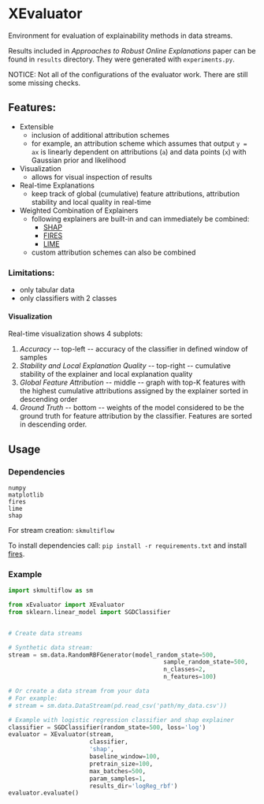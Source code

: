 # XEvaluator

Environment for evaluation of explainability methods in data streams.

Results included in *Approaches to Robust Online Explanations* paper can be found in `results` directory.
They were generated with `experiments.py`.

NOTICE: Not all of the configurations of the evaluator work. There are still some missing checks.

## Features:
- Extensible
    - inclusion of additional attribution schemes
    - for example, an attribution scheme which assumes that output `y = ax` is linearly dependent on attributions (`a`) and data points (`x`) with Gaussian prior and likelihood
- Visualization
    - allows for visual inspection of results
- Real-time Explanations
    - keep track of global (cumulative) feature attributions, attribution stability and local quality in real-time
- Weighted Combination of Explainers
    - following explainers are built-in and can immediately be combined:
        - [SHAP](https://github.com/slundberg/shap)
        - [FIRES](https://github.com/haugjo/fires)
        - [LIME](https://github.com/marcotcr/lime)
    - custom attribution schemes can also be combined

### Limitations:
- only tabular data
- only classifiers with 2 classes

#### Visualization
Real-time visualization shows 4 subplots:

1. *Accuracy* -- top-left -- accuracy of the classifier in defined window of samples
2. *Stability and Local Explanation Quality* -- top-right -- cumulative stability of the explainer and local explanation quality
3. *Global Feature Attribution* -- middle -- graph with top-K features with the highest cumulative attributions assigned by the explainer sorted in descending order
4. *Ground Truth* -- bottom -- weights of the model considered to be the ground truth for feature attribution by the classifier. Features are sorted in descending order.

## Usage

### Dependencies
```
numpy
matplotlib
fires
lime
shap
```
For stream creation:
`skmultiflow`

To install dependencies call:
`pip install -r requirements.txt`
and install [fires](https://github.com/haugjo/fires).

### Example
```python
import skmultiflow as sm

from xEvaluator import XEvaluator
from sklearn.linear_model import SGDClassifier


# Create data streams

# Synthetic data stream:
stream = sm.data.RandomRBFGenerator(model_random_state=500,
                                            sample_random_state=500,
                                            n_classes=2,
                                            n_features=100)

# Or create a data stream from your data
# For example:
# stream = sm.data.DataStream(pd.read_csv('path/my_data.csv'))

# Example with logistic regression classifier and shap explainer
classifier = SGDClassifier(random_state=500, loss='log')
evaluator = XEvaluator(stream,
                       classifier, 
                       'shap', 
                       baseline_window=100, 
                       pretrain_size=100, 
                       max_batches=500, 
                       param_samples=1, 
                       results_dir='logReg_rbf')
evaluator.evaluate()
```